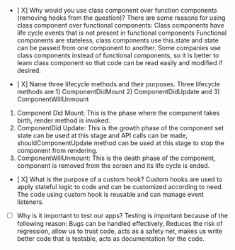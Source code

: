 - [ X] Why would you use class component over function components (removing hooks from the question)?
There are some reasons for using class component over functional components:
Class components have life cycle events that is not present in functional components
Functional components are stateless, class components use this.state and state can be passed from one component to another.
Some companies use class components instead of functional components, so it is better to learn class component so that code can be read easily and modified if desired.

- [ X] Name three lifecycle methods and their purposes.
Three lifecycle methods are 1) ComponentDidMount 2) ComponentDidUpdate and 3) ComponentWillUnmount
1)	Component Did Mount:
This is the phase where the component takes birth, render method is invoked.
2)	ComponentDid Update:
This is the growth phase of the component set state can be used at this stage and API calls can be made, shouldComponentUpdate method can be used at this stage to stop the component from rendering.
3)	ComponentWillUnmount: This is the death phase of the component, component is removed from the screen and its life cycle is ended.

- [ X] What is the purpose of a custom hook?
Custom hooks are used to apply stateful logic to code and can be customized according to need. The code using custom hook is reusable and can manage event listeners.

- [ ] Why is it important to test our apps?
Testing is important because of the following reason:
Bugs can be handled effectively, Reduces the risk of regression, allow us to trust code, acts as a safety net, makes us write better code that is testable, acts as documentation for the code.